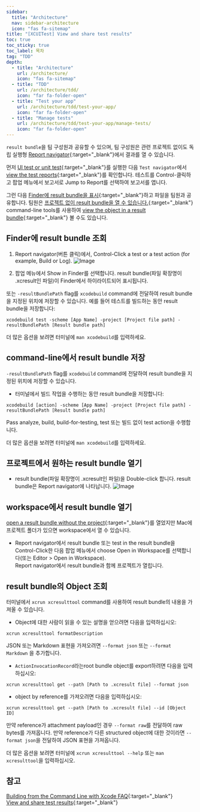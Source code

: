 ```yaml
---
sidebar:
  title: "Architecture"
  nav: sidebar-architecture
  icon: "fas fa-sitemap"
title: "[XCUITest] View and share test results"
toc: true
toc_sticky: true
toc_label: 목차
tag: "TDD"
depth:
  - title: "Architecture"
    url: /architecture/
    icon: "fas fa-sitemap"
  - title: "TDD"
    url: /architecture/tdd/
    icon: "far fa-folder-open"
  - title: "Test your app"
    url: /architecture/tdd/test-your-app/
    icon: "far fa-folder-open"
  - title: "Manage tests"
    url: /architecture/tdd/test-your-app/manage-tests/
    icon: "far fa-folder-open"
---
```

`result bundle`을 팀 구성원과 공유할 수 있으며, 팀 구성원은 관련 프로젝트 없이도 독립 실행형 [<i class="fas fa-link"></i> Report navigator](https://help.apple.com/xcode/mac/current/#/dev7bb5cf385){:target="_blank"}에서 결과를 열 수 있습니다.  

먼저 [<i class="fas fa-link"></i> UI test or unit test](https://help.apple.com/xcode/mac/current/#/dev42b289fbc?sub=devae9a50aac){:target="_blank"}를 실행한 다음 `Test navigator`에서 [<i class="fas fa-link"></i> view the test reports](https://help.apple.com/xcode/mac/current/#/devba2c7e1bc?sub=devae9a50aac){:target="_blank"}를 확인합니다. 테스트를 Control-클릭하고 팝업 메뉴에서 보고서로 Jump to Report를 선택하여 보고서를 엽니다.  

그런 다음 [<i class="fas fa-link"></i> Finder에 result bundle을 표시](https://help.apple.com/xcode/mac/current/#/devc38fc7392?sub=dev4b5be04e0){:target="_blank"}하고 파일을 팀원과 공유합니다. 팀원은 [<i class="fas fa-link"></i> 프로젝트 없이 result bundle을 열 수 있습니다.](https://help.apple.com/xcode/mac/current/#/devc38fc7392?sub=devae9a50aac){:target="_blank"} command-line tools를 사용하여 [<i class="fas fa-link"></i> view the object in a result bundle](https://help.apple.com/xcode/mac/current/#/devc38fc7392?sub=dev0fe9c3ea3){:target="_blank"} 볼 수도 있습니다.

## Finder에 result bundle 조회

1. Report navigator(버튼 클릭)에서, Control-Click a test or a test action (for example, Build or Log).
![Image](https://help.apple.com/xcode/mac/current/en.lproj/Art/rb_show_in_finder.png)  

2. 팝업 메뉴에서 Show in Finder를 선택합니다.
result bundle(파일 확장명이 .xcresult인 파일)이 Finder에서 하이라이트되어 표시됩니다.  

또는 `-resultBundlePath` flag를 `xcodebuild` command에 전달하여 result bundle을 지정된 위치에 저장할 수 있습니다. 예를 들어 테스트를 빌드하는 동안 result bundle을 저장합니다:
```
xcodebuild test -scheme [App Name] -project [Project file path] -resultBundlePath [Result bundle path]
```
더 많은 옵션을 보려면 터미널에 `man xcodebuild`를 입력하세요.

## command-line에서 result bundle 저장
`-resultBundlePath` flag를 `xcodebuild` command에 전달하여 result bundle을 지정된 위치에 저장할 수 있습니다.

* 터미널에서 빌드 작업을 수행하는 동안 result bundle을 저장합니다:  
```
xcodebuild [action] -scheme [App Name] -project [Project file path] -resultBundlePath [Result bundle path]
```
Pass analyze, build, build-for-testing, test 또는 빌드 없이 test action을 수행합니다.

더 많은 옵션을 보려면 터미널에 `man xcodebuild`를 입력하세요.

## 프로젝트에서 원하는 result bundle 열기
* result bundle(파일 확장명이 .xcresult인 파일)을 Double-click 합니다.
result bundle은 Report navigator에 나타납니다.
![Image](https://help.apple.com/xcode/mac/current/en.lproj/Art/rb_open_result_bundle.png)  

## workspace에서 result bundle 열기
[<i class="fas fa-link"></i> open a result bundle without the project](https://help.apple.com/xcode/mac/current/#/devc38fc7392?sub=devae9a50aac){:target="_blank"}를 열었지만 Mac에 프로젝트 폴더가 있으면 workspace에서 열 수 있습니다.
* Report navigator에서 result bundle 또는 test in the result bundle을 Control-Click한 다음 팝업 메뉴에서 choose Open in Workspace를 선택합니다(또는 Editor > Open in Workspace).  
Report navigator에서 result bundle과 함께 프로젝트가 열립니다.

## result bundle의 Object 조회
터미널에서 `xcrun xcresulttool` command를 사용하여 result bundle의 내용을 가져올 수 있습니다.

* Object에 대한 사람이 읽을 수 있는 설명을 얻으려면 다음을 입력하십시오:
```
xcrun xcresulttool formatDescription
```
JSON 또는 Markdown 표현을 가져오려면 `--format json` 또는 `--format Markdown` 을 추가합니다.

* `ActionInvocationRecord`라는root bundle object를 export하려면 다음을 입력하십시오:
```
xcrun xcresulttool get --path [Path to .xcresult file] --format json
```
* object by reference를 가져오려면 다음을 입력하십시오:
```
xcrun xcresulttool get --path [Path to .xcresult file] --id [Object ID]
```
만약 reference가 attachment payload인 경우 `--format raw`를 전달하여 raw bytes를 가져옵니다. 만약 reference가 다른 structured object에 대한 것이라면 `--format json`을 전달하여 JSON 표현을 가져옵니다.

더 많은 옵션을 보려면 터미널에 `xcrun xcresulttool --help` 또는 `man xcresulttool`을 입력하십시오.

 

## 참고
[<i class="fas fa-link"></i> Building from the Command Line with Xcode FAQ](https://developer.apple.com/library/archive/technotes/tn2339/_index.html){:target="_blank"}  
[<i class="fas fa-link"></i> View and share test results](https://help.apple.com/xcode/mac/current/#/devc38fc7392?sub=devae9a50aac){:target="_blank"}
